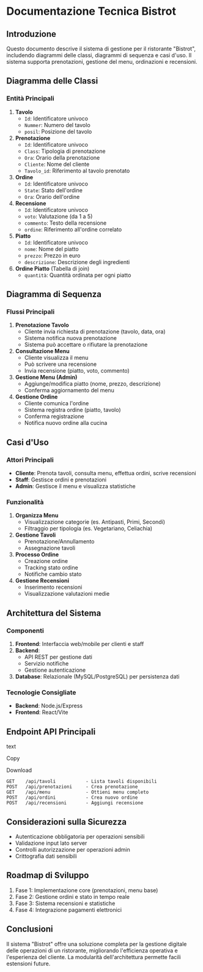 # Documentazione Tecnica Bistrot

## Introduzione

Questo documento descrive il sistema di gestione per il ristorante "Bistrot", includendo diagrammi delle classi, diagrammi di sequenza e casi d'uso. Il sistema supporta prenotazioni, gestione del menu, ordinazioni e recensioni.

## Diagramma delle Classi

### Entità Principali

1. **Tavolo**
    - `Id`: Identificatore univoco
    - `Nummer`: Numero del tavolo
    - `posil`: Posizione del tavolo
2. **Prenotazione**
    - `Id`: Identificatore univoco
    - `Class`: Tipologia di prenotazione
    - `Ora`: Orario della prenotazione
    - `Cliente`: Nome del cliente
    - `Tavolo_id`: Riferimento al tavolo prenotato
3. **Ordine**
    - `Id`: Identificatore univoco
    - `State`: Stato dell'ordine
    - `Ora`: Orario dell'ordine
4. **Recensione**
    - `Id`: Identificatore univoco
    - `voto`: Valutazione (da 1 a 5)
    - `commento`: Testo della recensione
    - `ordine`: Riferimento all'ordine correlato
5. **Piatto**
    - `Id`: Identificatore univoco
    - `nome`: Nome del piatto
    - `prezzo`: Prezzo in euro
    - `descrizione`: Descrizione degli ingredienti
6. **Ordine Piatto** (Tabella di join)
    - `quantità`: Quantità ordinata per ogni piatto

## Diagramma di Sequenza

### Flussi Principali

1. **Prenotazione Tavolo**
    - Cliente invia richiesta di prenotazione (tavolo, data, ora)
    - Sistema notifica nuova prenotazione
    - Sistema può accettare o rifiutare la prenotazione
2. **Consultazione Menu**
    - Cliente visualizza il menu
    - Può scrivere una recensione
    - Invia recensione (piatto, voto, commento)
3. **Gestione Menu (Admin)**
    - Aggiunge/modifica piatto (nome, prezzo, descrizione)
    - Conferma aggiornamento del menu
4. **Gestione Ordine**
    - Cliente comunica l'ordine
    - Sistema registra ordine (piatto, tavolo)
    - Conferma registrazione
    - Notifica nuovo ordine alla cucina

## Casi d'Uso

### Attori Principali

- **Cliente**: Prenota tavoli, consulta menu, effettua ordini, scrive recensioni
- **Staff**: Gestisce ordini e prenotazioni
- **Admin**: Gestisce il menu e visualizza statistiche

### Funzionalità

1. **Organizza Menu**
    - Visualizzazione categorie (es. Antipasti, Primi, Secondi)
    - Filtraggio per tipologia (es. Vegetariano, Celiachia)
2. **Gestione Tavoli**
    - Prenotazione/Annullamento
    - Assegnazione tavoli
3. **Processo Ordine**
    - Creazione ordine
    - Tracking stato ordine
    - Notifiche cambio stato
4. **Gestione Recensioni**
    - Inserimento recensioni
    - Visualizzazione valutazioni medie

## Architettura del Sistema

### Componenti

1. **Frontend**: Interfaccia web/mobile per clienti e staff
2. **Backend**:
    - API REST per gestione dati
    - Servizio notifiche
    - Gestione autenticazione
3. **Database**: Relazionale (MySQL/PostgreSQL) per persistenza dati

### Tecnologie Consigliate

- **Backend**: Node.js/Express
- **Frontend**: React/Vite


## Endpoint API Principali

text

Copy

Download

```
GET    /api/tavoli           - Lista tavoli disponibili
POST   /api/prenotazioni     - Crea prenotazione
GET    /api/menu             - Ottieni menu completo
POST   /api/ordini           - Crea nuovo ordine
POST   /api/recensioni       - Aggiungi recensione
```

## Considerazioni sulla Sicurezza

- Autenticazione obbligatoria per operazioni sensibili
- Validazione input lato server
- Controlli autorizzazione per operazioni admin
- Crittografia dati sensibili

## Roadmap di Sviluppo

1. Fase 1: Implementazione core (prenotazioni, menu base)
2. Fase 2: Gestione ordini e stato in tempo reale
3. Fase 3: Sistema recensioni e statistiche
4. Fase 4: Integrazione pagamenti elettronici

## Conclusioni

Il sistema "Bistrot" offre una soluzione completa per la gestione digitale delle operazioni di un ristorante, migliorando l'efficienza operativa e l'esperienza del cliente. La modularità dell'architettura permette facili estensioni future.
